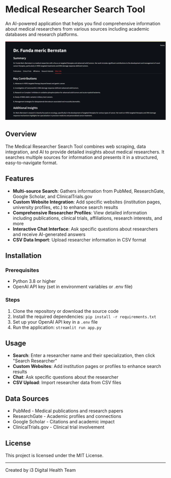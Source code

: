 # Medical Researcher Search Tool

An AI-powered application that helps you find comprehensive information about medical researchers from various sources including academic databases and research platforms.

![Medical Researcher Search Tool](images/Screenshot%202025-05-13%20182955.png)

## Overview

The Medical Researcher Search Tool combines web scraping, data integration, and AI to provide detailed insights about medical researchers. It searches multiple sources for information and presents it in a structured, easy-to-navigate format.

## Features

- **Multi-source Search**: Gathers information from PubMed, ResearchGate, Google Scholar, and ClinicalTrials.gov
- **Custom Website Integration**: Add specific websites (institution pages, university profiles, etc.) to enhance search results
- **Comprehensive Researcher Profiles**: View detailed information including publications, clinical trials, affiliations, research interests, and more
- **Interactive Chat Interface**: Ask specific questions about researchers and receive AI-generated answers
- **CSV Data Import**: Upload researcher information in CSV format

## Installation

### Prerequisites

- Python 3.8 or higher
- OpenAI API key (set in environment variables or .env file)

### Steps

1. Clone the repository or download the source code
2. Install the required dependencies: `pip install -r requirements.txt`
3. Set up your OpenAI API key in a `.env` file
4. Run the application: `streamlit run app.py`

## Usage

- **Search**: Enter a researcher name and their specialization, then click "Search Researcher"
- **Custom Websites**: Add institution pages or profiles to enhance search results
- **Chat**: Ask specific questions about the researcher
- **CSV Upload**: Import researcher data from CSV files

## Data Sources

- PubMed - Medical publications and research papers
- ResearchGate - Academic profiles and connections
- Google Scholar - Citations and academic impact
- ClinicalTrials.gov - Clinical trial involvement

## License

This project is licensed under the MIT License.

---

Created by i3 Digital Health Team 
